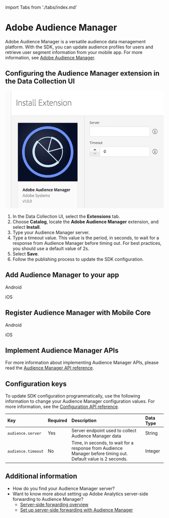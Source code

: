 import Tabs from './tabs/index.md'

# Adobe Audience Manager

Adobe Audience Manager is a versatile audience data management platform. With the SDK, you can update audience profiles for users and retrieve user segment information from your mobile app. For more information, see [Adobe Audience Manager](https://business.adobe.com/products/audience-manager/adobe-audience-manager.html).

## Configuring the Audience Manager extension in the Data Collection UI

![Adobe Audience Manager Extension Configuration](./assets/index/configure.png)

1. In the Data Collection UI, select the **Extensions** tab.
2. Choose **Catalog**, locate the **Adobe Audience Manager** extension, and select **Install**.
3. Type your Audience Manager server.
4. Type a timeout value. This value is the period, in seconds, to wait for a response from Audience Manager before timing out. For best practices, you should use a default value of 2s.
5. Select **Save**.
6. Follow the publishing process to update the SDK configuration.

## Add Audience Manager to your app

<TabsBlock orientation="horizontal" slots="heading, content" repeat="2"/>

Android

<Tabs query="platform=android&task=add"/>

iOS

<Tabs query="platform=ios&task=add"/>

## Register Audience Manager with Mobile Core

<TabsBlock orientation="horizontal" slots="heading, content" repeat="2"/>

Android

<Tabs query="platform=android&task=register"/>

iOS

<Tabs query="platform=ios&task=register"/>

## Implement Audience Manager APIs

For more information about implementing Audience Manager APIs, please read the [Audience Manager API reference](./api-reference.md).

## Configuration keys

To update SDK configuration programmatically, use the following information to change your Audience Manager configuration values. For more information, see the [Configuration API reference](../../mobile-foundation-extensions/mobile-core/configuration/api-reference.md).

| Key | Required | Description | Data Type |
| :--- | :--- | :--- | :--- |
| `audience.server` | Yes | Server endpoint used to collect Audience Manager data | String |
| `audience.timeout` | No | Time, in seconds, to wait for a response from Audience Manager before timing out. Default value is 2 seconds. | Integer |

## Additional information

* How do you find your Audience Manager server?
* Want to know more about setting up Adobe Analytics server-side forwarding to Audience Manager?
  * [Server-side forwarding overview](https://experienceleague.adobe.com/docs/analytics/admin/admin-tools/server-side-forwarding/ssf.html)
  * [Set up server-side forwarding with Audience Manager](../adobe-analytics/index.md#server-side-forwarding-with-audience-manager)

